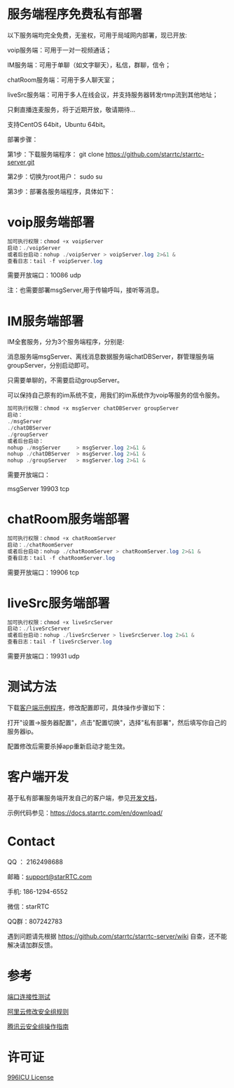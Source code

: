 # 服务端程序免费私有部署

以下服务端均完全免费，无鉴权，可用于局域网内部署，现已开放:

voip服务端：可用于一对一视频通话；

IM服务端：可用于单聊（如文字聊天），私信，群聊，信令；

chatRoom服务端：可用于多人聊天室；

liveSrc服务端：可用于多人在线会议，并支持服务器转发rtmp流到其他地址；


只剩直播连麦服务，将于近期开放，敬请期待...

支持CentOS 64bit，Ubuntu 64bit。

部署步骤：

第1步：下载服务端程序： git clone https://github.com/starrtc/starrtc-server.git

第2步：切换为root用户： sudo su

第3步：部署各服务端程序，具体如下：

voip服务端部署
==
```java
加可执行权限：chmod +x voipServer
启动：./voipServer     
或者后台启动：nohup ./voipServer > voipServer.log 2>&1 &
查看日志：tail -f voipServer.log
```
需要开放端口：10086 udp

注：也需要部署msgServer,用于传输呼叫，接听等消息。

IM服务端部署
==
IM全套服务，分为3个服务端程序，分别是:

消息服务端msgServer、离线消息数据服务端chatDBServer，群管理服务端groupServer，分别启动即可。

只需要单聊的，不需要启动groupServer。

可以保持自己原有的im系统不变，用我们的im系统作为voip等服务的信令服务。
```java
加可执行权限：chmod +x msgServer chatDBServer groupServer
启动：
./msgServer    
./chatDBServer 
./groupServer  
或者后台启动：
nohup ./msgServer     > msgServer.log 2>&1 &
nohup ./chatDBServer  > msgServer.log 2>&1 &
nohup ./groupServer   > msgServer.log 2>&1 &

```
需要开放端口：

msgServer 		19903 tcp


chatRoom服务端部署
==
```java
加可执行权限：chmod +x chatRoomServer
启动：./chatRoomServer     
或者后台启动：nohup ./chatRoomServer > chatRoomServer.log 2>&1 &
查看日志：tail -f chatRoomServer.log
```
需要开放端口：19906 tcp



liveSrc服务端部署
==
```java
加可执行权限：chmod +x liveSrcServer
启动：./liveSrcServer     
或者后台启动：nohup ./liveSrcServer > liveSrcServer.log 2>&1 &
查看日志：tail -f liveSrcServer.log
```
需要开放端口：19931 udp



测试方法
=====
下载[客户端示例程序](https://docs.starrtc.com/en/download/)，修改配置即可，具体操作步骤如下：

打开"设置->服务器配置"，点击"配置切换"，选择"私有部署"，然后填写你自己的服务器ip。

配置修改后需要杀掉app重新启动才能生效。

客户端开发
=====
基于私有部署服务端开发自己的客户端，参见[开发文档](https://docs.starrtc.com/zh-cn/docs/android-single-server-init.html)，

示例代码参见：https://docs.starrtc.com/en/download/

Contact
=====
QQ ： 2162498688

邮箱：<a href="mailto:support@starRTC.com">support@starRTC.com</a>

手机: 186-1294-6552

微信：starRTC

QQ群：807242783

遇到问题请先根据 https://github.com/starrtc/starrtc-server/wiki 自查，还不能解决请加群反馈。

参考
==
[端口连接性测试](https://github.com/starrtc/starrtc-server/wiki/TCP%E4%B8%8EUDP%E7%AB%AF%E5%8F%A3%E8%BF%9E%E6%8E%A5%E6%80%A7%E6%B5%8B%E8%AF%95)

[阿里云修改安全组规则](https://help.aliyun.com/document_detail/101471.html)

[腾讯云安全组操作指南](https://cloud.tencent.com/document/product/213/18197)

许可证
==
[996ICU License](https://github.com/starrtc/starrtc-server/raw/master/LICENSE.996icu.zh-hans)